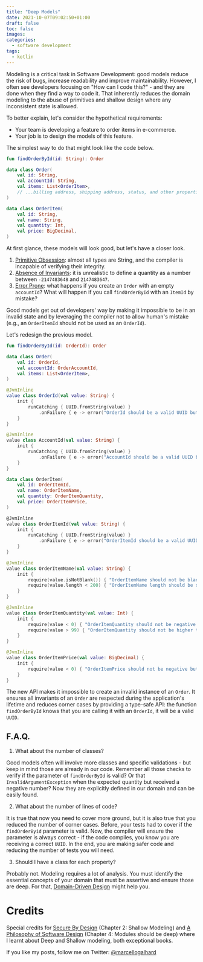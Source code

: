 ```yaml
---
title: "Deep Models"
date: 2021-10-07T09:02:50+01:00
draft: false
toc: false
images:
categories:
  - software development
tags:
  - kotlin
---
```


Modeling is a critical task in Software Development: good models reduce the risk of bugs, increase readability and improve maintainability. However, I often see developers focusing on "How can I code this?" - and they are done when they find a way to code it. That inherently reduces the domain modeling to the abuse of primitives and shallow design where any inconsistent state is allowed.

To better explain, let's consider the hypothetical requirements:
- Your team is developing a feature to order items in e-commerce.
- Your job is to design the models of this feature.

The simplest way to do that might look like the code below.

```kotlin
fun findOrderById(id: String): Order

data class Order(
    val id: String,
    val accountId: String,
    val items: List<OrderItem>,
    // ...billing address, shipping address, status, and other properties.
)

data class OrderItem(
    val id: String,
    val name: String,
    val quantity: Int,
    val price: BigDecimal,
)
```

At first glance, these models will look good, but let's have a closer look.
1. [Primitive Obsession](https://refactoring.guru/smells/primitive-obsession): almost all types are String, and the compiler is incapable of verifying their integrity.
2. [Absence of Invariants](https://medium.com/code-design/invariants-in-code-design-557c7864a047): it is unrealistic to define a quantity as a number between `-2147483648` and `2147483647`.
3. [Error Prone](https://www.youtube.com/watch?v=t3DBzaeid74): what happens if you create an `Order` with an empty `accountId`? What will happen if you call `findOrderById` with an `ItemId` by mistake?

Good models get out of developers' way by making it impossible to be in an invalid state and by leveraging the compiler not to allow human's mistake (e.g., an `OrderItemId` should not be used as an `OrderId`).

Let's redesign the previous model.

```kotlin
fun findOrderById(id: OrderId): Order

data class Order(
    val id: OrderId,
    val accountId: OrderAccountId,
    val items: List<OrderItem>,
)

@JvmInline
value class OrderId(val value: String) {
    init {
        runCatching { UUID.fromString(value) }
            .onFailure { e -> error("OrderId should be a valid UUID but found: $value.") }
    }
}

@JvmInline
value class AccountId(val value: String) {
    init {
        runCatching { UUID.fromString(value) }
            .onFailure { e -> error("AccountId should be a valid UUID but found: $value.") }
    }
}

data class OrderItem(
    val id: OrderItemId,
    val name: OrderItemName,
    val quantity: OrderItemQuantity,
    val price: OrderItemPrice,
)

@JvmInline
value class OrderItemId(val value: String) {
    init {
        runCatching { UUID.fromString(value) }
            .onFailure { e -> error("OrderItemId should be a valid UUID but found: $value.") }
    }
}

@JvmInline
value class OrderItemName(val value: String) {
    init {
        require(value.isNotBlank()) { "OrderItemName should not be blank." }
        require(value.length < 200) { "OrderItemName length should be smaller than 200 but found: ${value.length} with content: $value."}
    }
}

@JvmInline
value class OrderItemQuantity(val value: Int) {
    init {
        require(value < 0) { "OrderItemQuantity should not be negative but found: $value." }
        require(value > 99) { "OrderItemQuantity should not be higher than 99 but found: $value." }
    }
}

@JvmInline
value class OrderItemPrice(val value: BigDecimal) {
    init {
        require(value < 0) { "OrderItemPrice should not be negative but found: $value." }
    }
}
```

The new API makes it impossible to create an invalid instance of an `Order`. It ensures all invariants of an `Order` are respected during the application's lifetime and reduces corner cases by providing a type-safe API: the function `findOrderById` knows that you are calling it with an `OrderId`, it will be a valid `UUID`.

## F.A.Q.

1. What about the number of classes?

Good models often will involve more classes and specific validations - but keep in mind those are already in our code. Remember all those checks to verify if the parameter of `findOrderById` is valid? Or that `InvalidArgumentException` when the expected quantity but received a negative number? Now they are explicitly defined in our domain and can be easily found.

2. What about the number of lines of code?

It is true that now you need to cover more ground, but it is also true that you reduced the number of corner cases. Before, your tests had to cover if the `findOrderByid` parameter is valid. Now, the compiler will ensure the parameter is always correct - if the code compiles, you know you are receiving a correct `UUID`. In the end, you are making safer code and reducing the number of tests you will need.

3. Should I have a class for each property?

Probably not. Modeling requires a lot of analysis. You must identify the essential concepts of your domain that must be assertive and ensure those are deep. For that, [Domain-Driven Design](https://martinfowler.com/bliki/DomainDrivenDesign.html) might help you.

# Credits

Special credits for [Secure By Design](https://www.manning.com/books/secure-by-design) (Chapter 2: Shallow Modeling) and [A Philosophy of Software Design](https://www.amazon.de/-/en/John-Ousterhout/dp/1732102201) (Chapter 4: Modules should be deep) where I learnt about Deep and Shallow modeling, both exceptional books.

If you like my posts, follow me on Twitter: [@marcellogalhard](https://twitter.com/marcellogalhard)